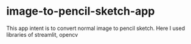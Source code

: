 # image-to-pencil-sketch-app
This app intent is to convert normal image to pencil sketch. Here I used libraries of streamlit, opencv
